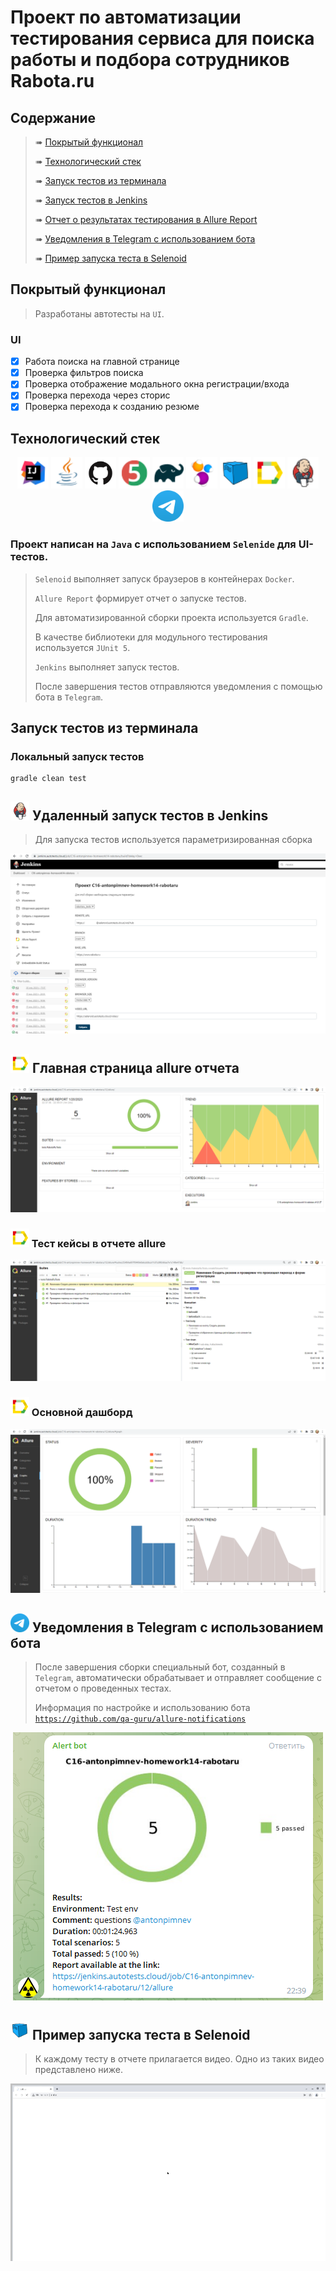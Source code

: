 # Проект по автоматизации тестирования сервиса для поиска работы и подбора сотрудников Rabota.ru

## 	Содержание

> ➠ [Покрытый функционал](#покрытый-функционал)
>
> ➠ [Технологический стек](#технологический-стек)
>
> ➠ [Запуск тестов из терминала](#запуск-тестов-из-терминала)
>
> ➠ [Запуск тестов в Jenkins](#-удаленный-запуск-тестов-в-Jenkins)
>
> ➠ [Отчет о результатах тестирования в Allure Report](#-главная-страница-allure-отчета)
>
> ➠ [Уведомления в Telegram с использованием бота](#-уведомления-в-telegram-с-использованием-бота)
>
> ➠ [Пример запуска теста в Selenoid](#-пример-запуска-теста-в-selenoid)

##  Покрытый функционал
> Разработаны автотесты на <code>UI</code>.
### UI

- [x] Работа поиска на главной странице
- [x] Проверка фильтров поиска
- [x] Проверка отображение модального окна регистрации/входа
- [x] Проверка перехода через сторис
- [x] Проверка перехода к созданию резюме

## Технологический стек

<p align="center">
<a href="https://www.jetbrains.com/idea/"><img src="/readme_attach/design/Intelij_IDEA.png" width="50" height="50"  alt="IDEA"/></a>
<a href="https://www.java.com/"><img src="/readme_attach/design/Java.png" width="50" height="50"  alt="Java"/></a>
<a href="https://github.com/"><img src="/readme_attach/design/GitHub-Mark.png" width="50" height="50"  alt="Github"/></a>
<a href="https://junit.org/junit5/"><img src="/readme_attach/design/JUnit5.png" width="50" height="50"  alt="JUnit 5"/></a>
<a href="https://gradle.org/"><img src="/readme_attach/design/Gradle.png" width="50" height="50"  alt="Gradle"/></a>
<a href="https://selenide.org/"><img src="/readme_attach/design/Selenide.png" width="50" height="50"  alt="Selenide"/></a>
<a href="https://aerokube.com/selenoid/"><img src="/readme_attach/design/Selenoid.png" width="50" height="50"  alt="Selenoid"/></a>
<a href="https://github.com/allure-framework/allure2"><img src="/readme_attach/design/Allure_Report.png" width="50" height="50"  alt="Allure"/></a>
<a href="https://www.jenkins.io/"><img src="/readme_attach/design/Jenkins.png" width="50" height="50"  alt="Jenkins"/></a>
<a href="https://telegram.org/"><img src="/readme_attach/design/Telegram.png" width="50" height="50"  alt="Telegram"/></a>
</p>

### Проект написан на <code>Java</code> с использованием <code>Selenide</code> для UI-тестов.
>
> <code>Selenoid</code> выполняет запуск браузеров в контейнерах <code>Docker</code>.
>
> <code>Allure Report</code> формирует отчет о запуске тестов.
>
> Для автоматизированной сборки проекта используется <code>Gradle</code>.
>
> В качестве библиотеки для модульного тестирования используется <code>JUnit 5</code>.
>
> <code>Jenkins</code> выполняет запуск тестов.
>
> После завершения тестов отправляются уведомления с помощью бота в <code>Telegram</code>.

## Запуск тестов из терминала

### Локальный запуск тестов

```
gradle clean test 
```

## <img  width="30" height="30" title="Jenkins" src="/readme_attach/design/Jenkins.png"> Удаленный запуск тестов в Jenkins

> Для запуска тестов используется параметризированная сборка
<p align="center">
<img title="Jenkins" src="readme_attach/settings.png">
</p>

## <img width="30" height="30" title="Allure_Report" src="readme_attach/design/Allure_Report.png"> Главная страница allure отчета

<p align="center">
<img title="Allure_main" src="readme_attach/allure.png">
</p>

### <img width="30" height="30" title="Allure_Report" src="readme_attach/design/Allure_Report.png"> Тест кейсы в отчете allure

<p align="center">
<img title="Allure_suits" src="readme_attach/allure_suits.png">
</p>

### <img width="30" height="30" title="Allure_Report" src="readme_attach/design/Allure_Report.png"> Основной дашборд

<p align="center">
<img title="Allure_dashboard" src="readme_attach/graphs.png">
</p>

## <img width="30" height="30" title="Telegram" src="readme_attach/design/Telegram.png"> Уведомления в Telegram с использованием бота

> После завершения сборки специальный бот, созданный в <code>Telegram</code>, автоматически обрабатывает и отправляет сообщение с отчетом о проведенных тестах.
>
> Информация по настройке и использованию бота <code>https://github.com/qa-guru/allure-notifications</code>

<p align="center">
<img title="Telegram_notifications" src="readme_attach/telegram_allure.png">
</p>

## <img width="30" height="30" title="Selenoid" src="readme_attach/design/Selenoid.png"> Пример запуска теста в Selenoid

> К каждому тесту в отчете прилагается видео. Одно из таких видео представлено ниже.

<p align="center">
<img title="Selenoid" src="readme_attach/selenoid.gif">
</p>